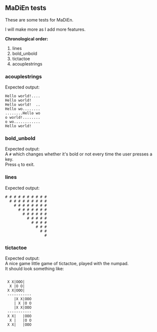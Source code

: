 ## MaDiEn tests

These are some tests for MaDiEn.

I will make more as I add more features.

**Chronological order:**
1. lines
2. bold_unbold
3. tictactoe
4. acouplestrings

### acouplestrings

Expected output:  
```
Hello world!....
Hello world!
Hello world!  ..
Hello wo........
........Hello wo
o world!........
o wo............
Hello world!
```

### bold_unbold

Expected output:  
A `#` which changes whether it's bold or not every time the user presses a key.  
Press `q` to exit.

### lines

Expected output:
```
# # # # # # # # # # 
  # # # # # # # # # 
    # # # # # # # # 
      # # # # # # # 
        # # # # # # 
          # # # # # 
            # # # # 
              # # # 
                # # 
                  # 
```

### tictactoe

Expected output:  
A nice game little game of tictactoe, played with the numpad.  
It should look something like:
```

 X X|OOO|
  X |O O|
 X X|OOO|
 -----------
    |X X|OOO
    | X |O O
    |X X|OOO
 -----------
 X X|   |OOO
  X |   |O O
 X X|   |OOO
```
